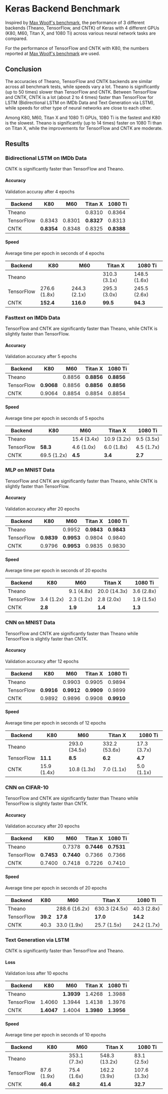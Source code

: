 # Keras Backend Benchmark
Inspired by [Max Woolf's benchmark](http://minimaxir.com/2017/06/keras-cntk/), the performance of 3 different backends (Theano, TensorFlow, and CNTK) of Keras with 4 different GPUs (K80, M60, Titan X, and 1080 Ti) across various neural network tasks are compared.

For the performance of TensorFlow and CNTK with K80, the numbers reported at [Max Woolf's benchmark](http://minimaxir.com/2017/06/keras-cntk/) are used.

## Conclusion
The accuracies of Theano, TensorFlow and CNTK backends are similar across all benchmark tests, while speeds vary a lot. Theano is significantly (up to 50 times) slower than TensorFlow and CNTK. Between TensorFlow and CNTK, CNTK is a lot (about 2 to 4 times) faster than TensorFlow for LSTM (Bidirectional LSTM on IMDb Data and Text Generation via LSTM), while speeds for other type of neural networks are close to each other.

Among K80, M60, Titan X and 1080 Ti GPUs, 1080 Ti is the fastest and K80 is the slowest. Theano is significantly (up to 14 times) faster on 1080 Ti than on Titan X, while the improvements for TensorFlow and CNTK are moderate.

## Results
### Bidirectional LSTM on IMDb Data
CNTK is significantly faster than TensorFlow and Theano.

#### Accuracy
Validation accuray after 4 epochs

Backend				|	K80		|   M60     |   Titan X	|	 1080 Ti
--------------------|-----------|-----------|-----------|---------------
Theano				| 			|           | 0.8310	| 0.8364 
TensorFlow			| 0.8343	| 0.8301    |**0.8327**	| 0.8313
CNTK				|**0.8354**	| 0.8348    | 0.8325	|**0.8388**

#### Speed
Average time per epoch in seconds of 4 epochs

Backend				|	K80		  |   M60      |  Titan X	|	 1080 Ti
--------------------|-------------|------------|------------|-------------
Theano				| 			  |            |310.3 (3.1x)| 148.5 (1.6x)
TensorFlow			| 276.6	(1.8x)|244.3 (2.1x)|295.3 (3.0x)| 245.5 (2.6x)
CNTK				|**152.4**	  |**116.0**   |**99.5**	|**94.3**

### Fasttext on IMDb Data
TensorFlow and CNTK are significantly faster than Theano, while CNTK is slightly faster than TensorFlow.

#### Accuracy
Validation accuracy after 5 epochs

Backend				|	K80		|   M60     |   Titan X	|	 1080 Ti
--------------------|-----------|-----------|-----------|---------------
Theano				| 			| 0.8856    |**0.8856**	|**0.8856**
TensorFlow			|**0.9068**	| 0.8856    |**0.8856**	|**0.8856**
CNTK				| 0.9064	| 0.8854    | 0.8854	| 0.8854

#### Speed
Average time per epoch in seconds of 5 epochs

Backend				|	K80		 |  M60       |  Titan X   |	 1080 Ti
--------------------|------------|------------|------------|-------------
Theano				| 			 | 15.4 (3.4x)| 10.9 (3.2x)| 9.5 (3.5x)
TensorFlow			|**58.3**	 |  4.6 (1.0x)|  6.0 (1.8x)| 4.5 (1.7x)
CNTK				| 69.5 (1.2x)|**4.5**     |**3.4**	   |**2.7**

### MLP on MNIST Data
TensorFlow and CNTK are significantly faster than Theano, while CNTK is slightly faster than TensorFlow.

#### Accuracy
Validation accuracy after 20 epochs

Backend				|	K80		|  M60        | Titan X	   |	 1080 Ti
--------------------|-----------|-------------|------------|-------------
Theano				| 			|0.9952       |**0.9843**  |**0.9843**
TensorFlow			|**0.9839**	|**0.9953**   |0.9804	   |0.9840
CNTK				| 0.9796	|**0.9953**   |0.9835	   |0.9830

#### Speed
Average time per epoch in seconds of 20 epochs

Backend				|	K80		|  M60        | Titan X	   |    1080 Ti
--------------------|-----------|-------------|------------|-------------
Theano				| 			| 9.1 (4.8x)  |20.0 (14.3x)| 3.6 (2.8x)
TensorFlow			|3.4 (1.2x)	| 2.3 (1.2x)  | 2.8 (2.0x) | 1.9 (1.5x)
CNTK				|**2.8**	|**1.9**      |**1.4**	   |**1.3**

### CNN on MNIST Data
TensorFlow and CNTK are significantly faster than Theano while TensorFlow is slightly faster than CNTK.

#### Accuracy
Validation accuracy after 12 epochs

Backend				|	K80		|  M60        | Titan X    |	 1080 Ti
--------------------|-----------|-------------|------------|-------------
Theano				| 			|0.9903       |0.9905	   |0.9894
TensorFlow			|**0.9916**	|**0.9912**   |**0.9909**  |0.9899
CNTK				|0.9892		|0.9896       |0.9908	   |**0.9910**

#### Speed
Average time per epoch in seconds of 12 epochs

Backend				|	K80	 	|  M60        | Titan X     | 1080 Ti
--------------------|-----------|-------------|-------------|-------------
Theano				| 			|293.0 (34.5x)|332.2 (53.6x)|17.3 (3.7x)
TensorFlow			|**11.1**	|**8.5**      |**6.2**	    |**4.7**
CNTK				|15.9 (1.4x)| 10.8 (1.3x) |  7.0 (1.1x)	|5.0 (1.1x)

### CNN on CIFAR-10
TensorFlow and CNTK are significantly faster than Theano while TensorFlow is slightly faster than CNTK.

#### Accuracy
Validation accuracy after 20 epochs

Backend				|	K80	 	|  M60        | Titan X    | 1080 Ti
--------------------|-----------|-------------|------------|-------------
Theano				| 			|0.7378       |**0.7446**  |**0.7531**
TensorFlow			|**0.7453**	|**0.7440**   |0.7366	   |0.7366
CNTK				|0.7400		|0.7418       |0.7226	   |0.7410

#### Speed
Average time per epoch in seconds of 20 epochs

Backend				|	K80	 	|  M60        | Titan X     | 1080 Ti
--------------------|-----------|-------------|-------------|-------------
Theano				| 			|288.6 (16.2x)|630.3 (24.5x)|40.3 (2.8x)
TensorFlow			|**39.2**	|**17.8**     |**17.0**		|**14.2**
CNTK				|40.3 		|33.0 (1.9x)  |25.7 (1.5x)  |24.2 (1.7x)

### Text Generation via LSTM
CNTK is significantly faster than TensorFlow and Theano.

#### Loss
Validation loss after 10 epochs

Backend				|	K80	 	|  M60        | Titan X    | 1080 Ti
--------------------|-----------|-------------|------------|-------------
Theano				| 			|**1.3939**   |1.4268	   |1.3988
TensorFlow			|1.4060		|1.3944       |1.4138	   |1.3976
CNTK				|**1.4047**	|1.4004       |**1.3980**  |**1.3956**

#### Speed
Average time per epoch in seconds of 10 epochs

Backend				|	K80	 	|  M60        | Titan X     | 1080 Ti
--------------------|-----------|-------------|-------------|-------------
Theano				| 			|353.1 (7.3x) |548.3 (13.2x)|83.1 (2.5x)
TensorFlow			|87.6 (1.9x)|75.4 (1.6x)  |162.2 (3.9x)	|107.6 (3.3x)
CNTK				|**46.4** 	|**48.2**     |**41.4**		|**32.7**
